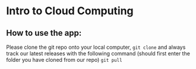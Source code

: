 # Intro to Cloud Computing

## How to use the app:
   Please clone the git repo onto your local computer,
   ``` git clone ```
   and always track our latest releases with the following command (should first enter the folder you have cloned from our repo)
   ``` git pull ```
      
  
